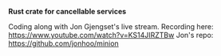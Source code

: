 **Rust crate for cancellable services**

Coding along with Jon Gjengset's live stream. Recording here: https://www.youtube.com/watch?v=KS14JIRZTBw
Jon's repo: https://github.com/jonhoo/minion